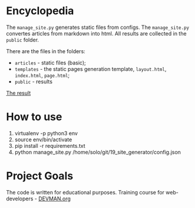 # Encyclopedia

The ```manage_site.py``` generates static files from configs. The ```manage_site.py``` convertes articles from markdown into html.
All results are collected in the ```public``` folder.

There are the files in the folders:
- ```articles``` - static files (basic);
- ```templates``` - the static pages generation template, `layout.html`, `index.html`, `page.html`;
- ```public``` - results

[The result](https://AMSolovyev.github.io/19_site_generator/public/index.html)

# How to use

1. virtualenv -p python3 env
2. source env/bin/activate
3. pip install -r requirements.txt
4. python manage_site.py /home/solo/git/19_site_generator/config.json

# Project Goals

The code is written for educational purposes. Training course for web-developers - [DEVMAN.org](https://devman.org)
